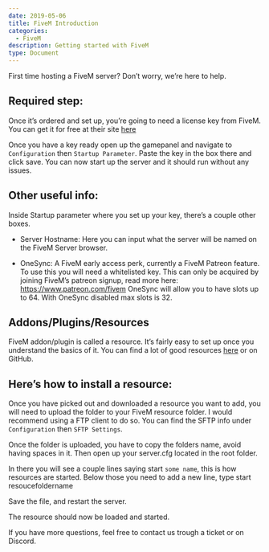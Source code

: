 ```yaml
---
date: 2019-05-06
title: FiveM Introduction
categories:
  - FiveM
description: Getting started with FiveM
type: Document
---
```


First time hosting a FiveM server? Don’t worry, we’re here to help.

## Required step:
Once it’s ordered and set up, you’re going to need a license key from FiveM.
You can get it for free at their site [here](https://keymaster.fivem.net/)

Once you have a key ready open up the gamepanel and navigate to `Configuration` then `Startup Parameter`.
Paste the key in the box there and click save.
You can now start up the server and it should run without any issues.

## Other useful info:
Inside Startup parameter where you set up your key, there’s a couple other boxes.


* Server Hostname:
Here you can input what the server will be named on the FiveM Server browser.

* OneSync:
A FiveM early access perk, currently a FiveM Patreon feature.
To use this you will need a whitelisted key.
This can only be acquired by joining FiveM’s patreon signup, read more here: https://www.patreon.com/fivem
OneSync will allow you to have slots up to 64. With OneSync disabled max slots is 32.

 

## Addons/Plugins/Resources
FiveM addon/plugin is called a resource. It’s fairly easy to set up once you understand the basics of it.
You can find a lot of good resources [here](https://forum.fivem.net/c/development/releases) or on GitHub.

## Here’s how to install a resource:
Once you have picked out and downloaded a resource you want to add, you will need to upload the folder to your FiveM resource folder. I would recommend using a FTP client to do so.
You can find the SFTP info under `Configuration` then `SFTP Settings`.

Once the folder is uploaded, you have to copy the folders name, avoid having spaces in it.
Then open up your server.cfg located in the root folder.

In there you will see a couple lines saying start `some name`, this is how resources are started.
Below those you need to add a new line, type start resoucefoldername

Save the file, and restart the server.

The resource should now be loaded and started.

 

If you have more questions, feel free to contact us trough a ticket or on Discord.